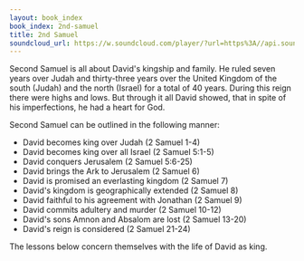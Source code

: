 ```yaml
---
layout: book_index
book_index: 2nd-samuel
title: 2nd Samuel
soundcloud_url: https://w.soundcloud.com/player/?url=https%3A//api.soundcloud.com/playlists/185707055%3Fsecret_token%3Ds-zBBIQ
---
```


Second Samuel is all about David's kingship and family. He ruled seven years over Judah and thirty-three years over the United Kingdom of the south (Judah) and the north (Israel) for a total of 40 years. During this reign there were highs and lows. But through it all David showed, that in spite of his imperfections, he had a heart for God.

Second Samuel can be outlined in the following manner:

 - David becomes king over Judah (2 Samuel 1-4)
 - David becomes king over all Israel (2 Samuel 5:1-5)
 - David conquers Jerusalem (2 Samuel 5:6-25)
 - David brings the Ark to Jerusalem (2 Samuel 6)
 - David is promised an everlasting kingdom (2 Samuel 7)
 - David's kingdom is geographically extended (2 Samuel 8)
 - David faithful to his agreement with Jonathan (2 Samuel 9)
 - David commits adultery and murder (2 Samuel 10-12)
 - David's sons Amnon and Absalom are lost (2 Samuel 13-20)
 - David's reign is considered (2 Samuel 21-24)

The lessons below concern themselves with the life of David as king.
